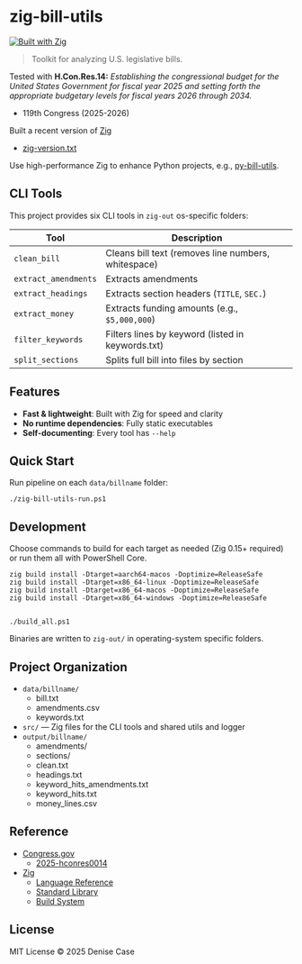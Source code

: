 # zig-bill-utils

[![Built with Zig](https://img.shields.io/badge/Built%20with-Zig-ec912d?logo=zig&logoColor=white&style=flat-square)](https://ziglang.org)


> Toolkit for analyzing U.S. legislative bills. 

Tested with **H.Con.Res.14:**  _Establishing the congressional budget for the United States Government for fiscal year 2025 and setting forth the appropriate budgetary levels for fiscal years 2026 through 2034._
- 119th Congress (2025-2026)

Built a recent version of [Zig](https://ziglang.org/documentation/)
 - [zig-version.txt](zig-version.txt)

Use high-performance Zig to enhance Python projects, e.g., [py-bill-utils](https://github.com/denisecase/py-bill-utils).

## CLI Tools

This project provides six CLI tools in `zig-out` os-specific folders:

| Tool                | Description                                           |
|---------------------|-------------------------------------------------------|
| `clean_bill`        | Cleans bill text (removes line numbers, whitespace)   |
| `extract_amendments`| Extracts amendments            |
| `extract_headings`  | Extracts section headers (`TITLE`, `SEC.`)            |
| `extract_money`     | Extracts funding amounts (e.g., `$5,000,000`)         |
| `filter_keywords`   | Filters lines by keyword (listed in keywords.txt)     |
| `split_sections`    | Splits full bill into files by section                |

## Features

- **Fast & lightweight**: Built with Zig for speed and clarity
- **No runtime dependencies**: Fully static executables
- **Self-documenting**: Every tool has `--help`

## Quick Start

Run pipeline on each `data/billname` folder:

```pwsh
./zig-bill-utils-run.ps1
```

## Development

Choose commands to build for each target as needed (Zig 0.15+ required) or run them all with PowerShell Core.

```pwsh
zig build install -Dtarget=aarch64-macos -Doptimize=ReleaseSafe
zig build install -Dtarget=x86_64-linux -Doptimize=ReleaseSafe
zig build install -Dtarget=x86_64-macos -Doptimize=ReleaseSafe
zig build install -Dtarget=x86_64-windows -Doptimize=ReleaseSafe 


./build_all.ps1
```

Binaries are written to `zig-out/` in operating-system specific folders.

## Project Organization

- `data/billname/` 
  - bill.txt
  - amendments.csv
  - keywords.txt
- `src/` — Zig files for the CLI tools and shared utils and logger
- `output/billname/`
  - amendments/
  - sections/
  - clean.txt
  - headings.txt
  - keyword_hits_amendments.txt
  - keyword_hits.txt
  - money_lines.csv 

## Reference

- [Congress.gov](https://www.congress.gov/)
  - [2025-hconres0014](https://www.congress.gov/bill/119th-congress/house-concurrent-resolution/14)
- [Zig](https://ziglang.org/)
  - [Language Reference](https://ziglang.org/documentation/master/)
  - [Standard Library](https://ziglang.org/documentation/master/std/)
  - [Build System](https://ziglang.org/learn/build-system/)

## License

MIT License © 2025 Denise Case
